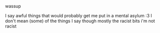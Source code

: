 wassup

I say awful things that would probably get me put in a mental asylum :3 
I don't mean (some) of the things I say though
mostly the racist bits
i'm not racist
